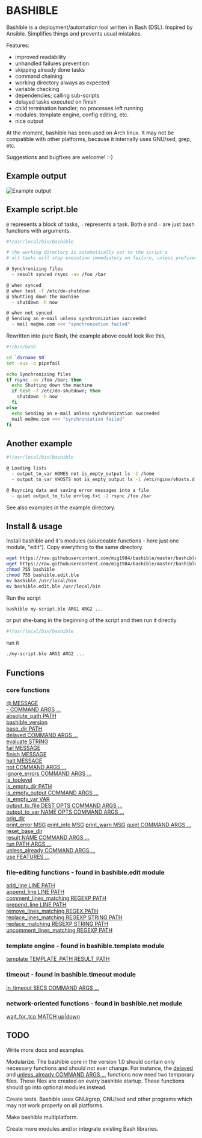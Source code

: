 # BASHIBLE

Bashible is a deployment/automation tool written in Bash (DSL). Inspired by Ansible. Simplifies things and prevents usual mistakes.

Features:

  - improved readability
  - unhandled failures prevention
  - skipping already done tasks
  - command chaining
  - working directory always as expected
  - variable checking
  - dependencies; calling sub-scripts
  - delayed tasks executed on finish
  - child termination handler; no processes left running
  - modules: template engine, config editing, etc.
  - nice output

At the moment, bashible has been used on Arch linux. It may not be compatible with other platforms, because it internally uses GNU/sed, grep, etc.

Suggestions and bugfixes are welcome! :-)


## Example output

![Example output](bashible.png)


## Example script.ble

`@` represents a block of tasks, `-` represents a task. Both `@` and `-` are just bash functions with arguments.

```bash
#!/usr/local/bin/bashible

# the working directory is automatically set to the script's
# all tasks will stop execution immediately on failure, unless prefixed by "may_fail"

@ Synchronizing files
  - result synced rsync -av /foo /bar

@ when synced
@ when test -f /etc/do-shutdown
@ Shutting down the machine
  - shutdown -h now

@ when not synced
@ Sending an e-mail unless synchronization succeeded
  - mail me@me.com <<< "synchronzation failed"
```

Rewritten into pure Bash, the example above could look like this,

```bash
#!/bin/bash

cd `dirname $0`
set -eux -o pipefail

echo Synchronizing files
if rsync -av /foo /bar; then
  echo Shutting down the machine
  if test -f /etc/do-shutdown; then
    shutdown -h now
  fi
else
  echo Sending an e-mail unless synchronization succeeded
  mail me@me.com <<< "synchronzation failed"
fi
```


## Another example

```bash
#!/usr/local/bin/bashible

@ Loading lists
  - output_to_var HOMES not is_empty_output ls -1 /home
  - output_to_var VHOSTS not is_empty_output ls -1 /etc/nginx/vhosts.d

@ Rsyncing data and saving error messages into a file
  - quiet output_to_file errlog.txt -2 rsync /foo /bar
```


See also examples in the example directory.


## Install & usage

Install bashible and it's modules (sourceable functions - here just one module, "edit"). Copy everything to the same directory.

```bash
wget https://raw.githubusercontent.com/mig1984/bashible/master/bashible
wget https://raw.githubusercontent.com/mig1984/bashible/master/bashible.edit.ble
chmod 755 bashible
chmod 755 bashible.edit.ble
mv bashible /usr/local/bin
mv bashible.edit.ble /usr/local/bin
```

Run the script

```bash
bashible my-script.ble ARG1 ARG2 ...
```

or put she-bang in the beginning of the script and then run it directly

```bash
#!/usr/local/bin/bashible
```

run it

```bash
./my-script.ble ARG1 ARG2 ...
```

## Functions

### core functions

[@ MESSAGE](docs/@.md)  
[- COMMAND ARGS ...](docs/-.md)  
[absolute_path PATH](docs/absolute_path.md)  
[bashible_version](docs/bashible_version.md)  
[base_dir PATH](docs/base_dir.md)  
[delayed COMMAND ARGS ...](docs/delayed.md)  
[evaluate STRING](docs/evaluate.md)  
[fail MESSAGE](docs/fail.md)  
[finish MESSAGE](docs/finish.md)  
[halt MESSAGE](docs/halt.md)  
[not COMMAND ARGS ...](docs/not.md)  
[ignore_errors COMMAND ARGS ...](docs/ignore_errors.md)  
[is_toplevel](docs/is_toplevel.md)  
[is_empty_dir PATH](docs/is_empty_dir.md)  
[is_empty_output COMMAND ARGS ...](docs/is_empty_output.md)  
[is_empty_var VAR](docs/is_empty_var.md)  
[output_to_file DEST OPTS COMMAND ARGS ...](docs/output_to_file.md)  
[output_to_var NAME OPTS COMMAND ARGS ...](docs/output_to_var.md)  
[orig_dir](docs/orig_dir.md)  
[print_error MSG](docs/print_error.md)
[print_info MSG](docs/print_info.md)
[print_warn MSG](docs/print_warn.md)
[quiet COMMAND ARGS ...](docs/quiet.md)  
[reset_base_dir](docs/reset_base_dir.md)  
[result NAME COMMAND ARGS ...](docs/result.md)  
[run PATH ARGS ...](docs/run.md)  
[unless_already COMMAND ARGS ...](docs/unless_already.md)  
[use FEATURES ...](docs/use.md)  

### file-editing functions - found in bashible.edit module

[add_line LINE PATH](docs/add_line.md)  
[append_line LINE PATH](docs/append_line.md)  
[comment_lines_matching REGEXP PATH](docs/comment_lines_matching.md)  
[prepend_line LINE PATH](docs/prepend_line.md)  
[remove_lines_matching REGEX PATH](docs/remove_lines_matching.md)  
[replace_lines_matching REGEXP STRING PATH](docs/replace_lines_matching.md)  
[replace_matching REGEXP STRING PATH](docs/replace_matching.md)  
[uncomment_lines_matching REGEXP PATH](docs/uncomment_lines_matching.md)  

### template engine - found in bashible.template module

[template TEMPLATE_PATH RESULT_PATH](docs/template.md)  

### timeout - found in bashible.timeout module

[in_timeout SECS COMMAND ARGS ...](docs/in_timeout.md)  

### network-oriented functions - found in bashible.net module

[wait_for_tcp MATCH up|down](docs/wait_for_tcp.md)  


## TODO

Write more docs and examples.

Modularize. The bashible core in the version 1.0 should contain only necessary functions and should not ever change. For instance, the [delayed](docs/delayed.md) and [unless_already COMMAND ARGS ...](docs/unless_already.md) functions now need two temporary files. These files are created on every bashible startup. These functions should go into optional modules instead.

Create tests. Bashible uses GNU/grep, GNU/sed and other programs which may not work properly on all platforms.

Make bashible multiplatform.

Create more modules and/or integrate existing Bash libraries.
